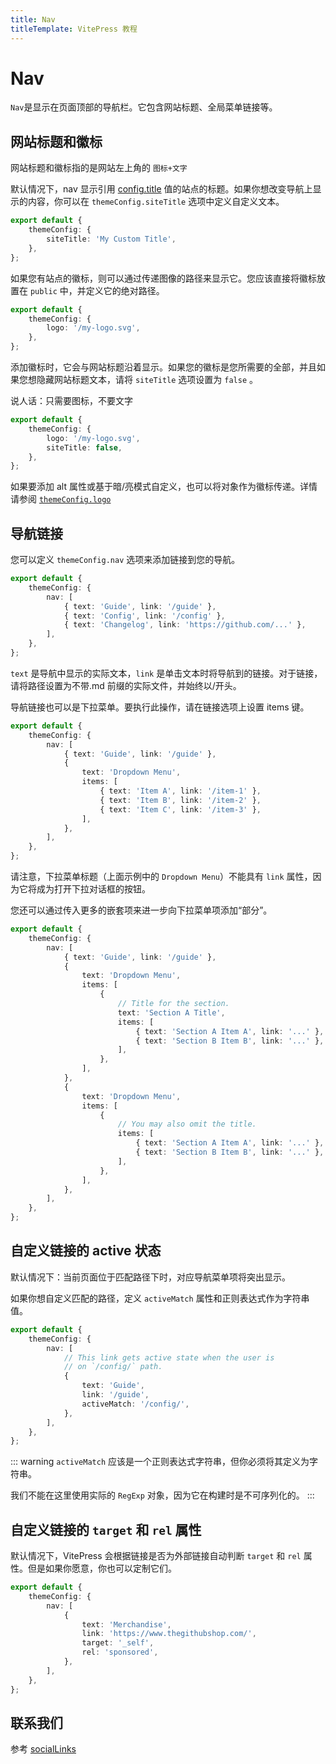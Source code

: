 ```yaml
---
title: Nav
titleTemplate: VitePress 教程
---
```


# Nav

`Nav`是显示在页面顶部的导航栏。它包含网站标题、全局菜单链接等。

## 网站标题和徽标

网站标题和徽标指的是网站左上角的 `图标+文字`

默认情况下，nav 显示引用 [config.title](./../site#title) 值的站点的标题。如果你想改变导航上显示的内容，你可以在 `themeConfig.siteTitle` 选项中定义自定义文本。

```ts
export default {
    themeConfig: {
        siteTitle: 'My Custom Title',
    },
};
```

如果您有站点的徽标，则可以通过传递图像的路径来显示它。您应该直接将徽标放置在 `public` 中，并定义它的绝对路径。

```ts
export default {
    themeConfig: {
        logo: '/my-logo.svg',
    },
};
```

添加徽标时，它会与网站标题沿着显示。如果您的徽标是您所需要的全部，并且如果您想隐藏网站标题文本，请将 `siteTitle` 选项设置为 `false` 。

说人话：只需要图标，不要文字

```ts
export default {
    themeConfig: {
        logo: '/my-logo.svg',
        siteTitle: false,
    },
};
```

如果要添加 alt 属性或基于暗/亮模式自定义，也可以将对象作为徽标传递。详情请参阅 [`themeConfig.logo`](./overview#logo)

## 导航链接

您可以定义 `themeConfig.nav` 选项来添加链接到您的导航。

```ts
export default {
    themeConfig: {
        nav: [
            { text: 'Guide', link: '/guide' },
            { text: 'Config', link: '/config' },
            { text: 'Changelog', link: 'https://github.com/...' },
        ],
    },
};
```

`text` 是导航中显示的实际文本，`link` 是单击文本时将导航到的链接。对于链接，请将路径设置为不带.md 前缀的实际文件，并始终以/开头。

导航链接也可以是下拉菜单。要执行此操作，请在链接选项上设置 items 键。

```ts
export default {
    themeConfig: {
        nav: [
            { text: 'Guide', link: '/guide' },
            {
                text: 'Dropdown Menu',
                items: [
                    { text: 'Item A', link: '/item-1' },
                    { text: 'Item B', link: '/item-2' },
                    { text: 'Item C', link: '/item-3' },
                ],
            },
        ],
    },
};
```

请注意，下拉菜单标题（上面示例中的 `Dropdown Menu`）不能具有 `link` 属性，因为它将成为打开下拉对话框的按钮。

您还可以通过传入更多的嵌套项来进一步向下拉菜单项添加“部分”。

```ts
export default {
    themeConfig: {
        nav: [
            { text: 'Guide', link: '/guide' },
            {
                text: 'Dropdown Menu',
                items: [
                    {
                        // Title for the section.
                        text: 'Section A Title',
                        items: [
                            { text: 'Section A Item A', link: '...' },
                            { text: 'Section B Item B', link: '...' },
                        ],
                    },
                ],
            },
            {
                text: 'Dropdown Menu',
                items: [
                    {
                        // You may also omit the title.
                        items: [
                            { text: 'Section A Item A', link: '...' },
                            { text: 'Section B Item B', link: '...' },
                        ],
                    },
                ],
            },
        ],
    },
};
```

## 自定义链接的 active 状态

默认情况下：当前页面位于匹配路径下时，对应导航菜单项将突出显示。

如果你想自定义匹配的路径，定义 `activeMatch` 属性和正则表达式作为字符串值。

```ts
export default {
    themeConfig: {
        nav: [
            // This link gets active state when the user is
            // on `/config/` path.
            {
                text: 'Guide',
                link: '/guide',
                activeMatch: '/config/',
            },
        ],
    },
};
```

::: warning
`activeMatch` 应该是一个正则表达式字符串，但你必须将其定义为字符串。

我们不能在这里使用实际的 `RegExp` 对象，因为它在构建时是不可序列化的。
:::

## 自定义链接的 `target` 和 `rel` 属性

默认情况下，VitePress 会根据链接是否为外部链接自动判断 `target` 和 `rel` 属性。但是如果你愿意，你也可以定制它们。

```ts
export default {
    themeConfig: {
        nav: [
            {
                text: 'Merchandise',
                link: 'https://www.thegithubshop.com/',
                target: '_self',
                rel: 'sponsored',
            },
        ],
    },
};
```

## 联系我们

参考 [socialLinks](./overview#sociallinks)
